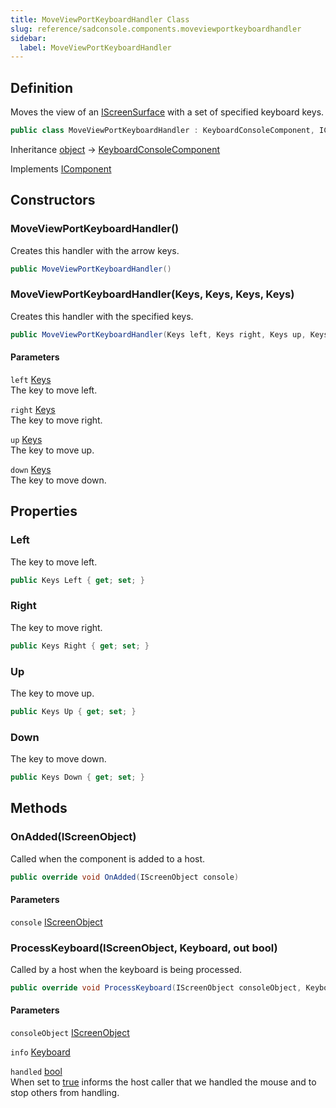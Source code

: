 ```yaml
---
title: MoveViewPortKeyboardHandler Class
slug: reference/sadconsole.components.moveviewportkeyboardhandler
sidebar:
  label: MoveViewPortKeyboardHandler
---
```

## Definition

Moves the view of an [IScreenSurface](../sadconsole.iscreensurface/) with a set of specified keyboard keys.

```csharp title="C#"
public class MoveViewPortKeyboardHandler : KeyboardConsoleComponent, IComponent
```

Inheritance [object](https://learn.microsoft.com/dotnet/api/system.object/) → [KeyboardConsoleComponent](../sadconsole.components.keyboardconsolecomponent/)

Implements [IComponent](../sadconsole.components.icomponent/)

## Constructors

### MoveViewPortKeyboardHandler()

Creates this handler with the arrow keys.

```csharp title="C#"
public MoveViewPortKeyboardHandler()
```


### MoveViewPortKeyboardHandler(Keys, Keys, Keys, Keys)

Creates this handler with the specified keys.

```csharp title="C#"
public MoveViewPortKeyboardHandler(Keys left, Keys right, Keys up, Keys down)
```

#### Parameters

`left` [Keys](../sadconsole.input.keys/)  
The key to move left.

`right` [Keys](../sadconsole.input.keys/)  
The key to move right.

`up` [Keys](../sadconsole.input.keys/)  
The key to move up.

`down` [Keys](../sadconsole.input.keys/)  
The key to move down.


## Properties

### Left

The key to move left.

```csharp title="C#"
public Keys Left { get; set; }
```

### Right

The key to move right.

```csharp title="C#"
public Keys Right { get; set; }
```

### Up

The key to move up.

```csharp title="C#"
public Keys Up { get; set; }
```

### Down

The key to move down.

```csharp title="C#"
public Keys Down { get; set; }
```

## Methods

### OnAdded(IScreenObject)

Called when the component is added to a host.

```csharp title="C#"
public override void OnAdded(IScreenObject console)
```

#### Parameters

`console` [IScreenObject](../sadconsole.iscreenobject/)  


### ProcessKeyboard(IScreenObject, Keyboard, out bool)

Called by a host when the keyboard is being processed.

```csharp title="C#"
public override void ProcessKeyboard(IScreenObject consoleObject, Keyboard info, out bool handled)
```

#### Parameters

`consoleObject` [IScreenObject](../sadconsole.iscreenobject/)  

`info` [Keyboard](../sadconsole.input.keyboard/)  

`handled` [bool](https://learn.microsoft.com/dotnet/api/system.boolean/)  
When set to <a href="https://learn.microsoft.com/dotnet/csharp/language-reference/builtin-types/bool">true</a> informs the host caller that we handled the mouse and to stop others from handling.